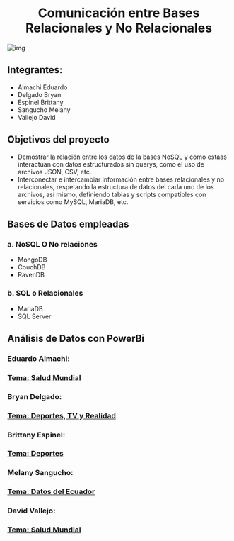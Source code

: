 #  <center>Comunicación entre Bases Relacionales y No Relacionales</center>
![img](https://th.bing.com/th/id/R.5a6bd7233dc543599b365031f0945809?rik=jHu%2befE67uabJA&pid=ImgRaw&r=0)
## Integrantes:
- Almachi Eduardo
- Delgado Bryan
- Espinel Brittany
- Sangucho Melany
- Vallejo David

## Objetivos del proyecto
- Demostrar la relación entre los datos de la bases NoSQL y como estaas interactuan con datos estructurados sin querys, como el uso de archivos JSON, CSV, etc.
- Interconectar e intercambiar información entre bases relacionales y no relacionales, respetando la estructura de datos del cada uno de los archivos, así mismo, definiendo tablas y scripts compatibles
con servicios como MySQL, MariaDB, etc.

## Bases de Datos empleadas
### a. NoSQL O No relaciones
- MongoDB
- CouchDB
- RavenDB

### b. SQL o Relacionales
- MariaDB
- SQL Server

## Análisis de Datos con PowerBi
### Eduardo Almachi:  
<h3><a href ="Eduardo Almachi/Readme.md">Tema: Salud Mundial</a></h3>

### Bryan Delgado:
<h3><a href ="">Tema: Deportes, TV y Realidad</a></h3>

### Brittany Espinel:
<h3><a href ="">Tema: Deportes</a></h3>

### Melany Sangucho:
<h3><a href ="Sangucho Melany/DatosEcuador/conclusiones.md">Tema: Datos del Ecuador</a></h3>

### David Vallejo:
<h3><a href ="Vallejo David/Conclusiones.md">Tema: Salud Mundial</a></h3>

